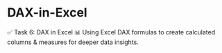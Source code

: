 # DAX-in-Excel
✅ Task 6: DAX in Excel
📊 Using Excel DAX formulas to create calculated columns & measures for deeper data insights.
